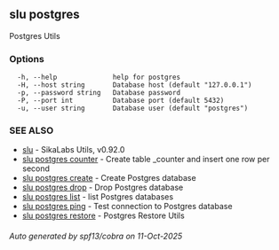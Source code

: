 ## slu postgres

Postgres Utils

### Options

```
  -h, --help              help for postgres
  -H, --host string       Database host (default "127.0.0.1")
  -p, --password string   Database password
  -P, --port int          Database port (default 5432)
  -u, --user string       Database user (default "postgres")
```

### SEE ALSO

* [slu](slu.md)	 - SikaLabs Utils, v0.92.0
* [slu postgres counter](slu_postgres_counter.md)	 - Create table _counter and insert one row per second
* [slu postgres create](slu_postgres_create.md)	 - Create Postgres database
* [slu postgres drop](slu_postgres_drop.md)	 - Drop Postgres database
* [slu postgres list](slu_postgres_list.md)	 - list Postgres databases
* [slu postgres ping](slu_postgres_ping.md)	 - Test connection to Postgres database
* [slu postgres restore](slu_postgres_restore.md)	 - Postgres Restore Utils

###### Auto generated by spf13/cobra on 11-Oct-2025
